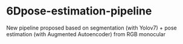 # 6Dpose-estimation-pipeline
New pipeline proposed based on segmentation (with Yolov7) + pose estimation (with Augmented Autoencoder) from RGB monocular
